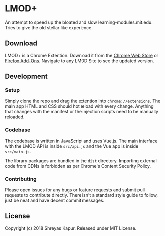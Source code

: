 # LMOD+

An attempt to speed up the bloated and slow learning-modules.mit.edu. Tries to give the old stellar like experience.

## Download

LMOD+ is a Chrome Extention. Download it from the [Chrome Web Store](https://chrome.google.com/webstore/detail/lmod-plus/mgemjihhkimgggkinojhpobdghffddhf/) or [Firefox Add-Ons](https://addons.mozilla.org/en-US/firefox/addon/lmod-plus/). Navigate to any LMOD Site to see the updated version.

## Development

### Setup

Simply clone the repo and drag the extention into `chrome://extensions`. The main app HTML and CSS should hot reload with every change. Anything that changes with the manifest or the injection scripts need to be manually reloaded.

### Codebase

The codebase is written in JavaScript and uses Vue.js. The main interface with the LMOD API is inside `src/api.js` and the Vue app is inside `src/main.js`.

The library packages are bundled in the `dist` directory. Importing external code from CDNs is forbidden as per Chrome's Content Security Policy.

### Contributing

Please open issues for any bugs or feature requests and submit pull requests to contribute directly. There isn't a standard style guide to follow, just be neat and have decent commit messages.

## License

Copyright (c) 2018 Shreyas Kapur. Released under MIT License.
